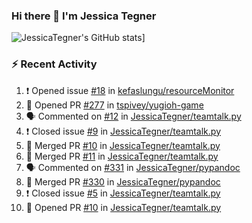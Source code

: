 ### Hi there 👋 I'm Jessica Tegner

![JessicaTegner's GitHub stats](https://github-readme-stats.vercel.app/api?username=jessicategner)]


### :zap: Recent Activity

<!--START_SECTION:activity-->
1. ❗️ Opened issue [#18](https://github.com/kefaslungu/resourceMonitor/issues/18) in [kefaslungu/resourceMonitor](https://github.com/kefaslungu/resourceMonitor)
2. 💪 Opened PR [#277](https://github.com/tspivey/yugioh-game/pull/277) in [tspivey/yugioh-game](https://github.com/tspivey/yugioh-game)
3. 🗣 Commented on [#12](https://github.com/JessicaTegner/teamtalk.py/issues/12) in [JessicaTegner/teamtalk.py](https://github.com/JessicaTegner/teamtalk.py)
4. ❗️ Closed issue [#9](https://github.com/JessicaTegner/teamtalk.py/issues/9) in [JessicaTegner/teamtalk.py](https://github.com/JessicaTegner/teamtalk.py)
5. 🎉 Merged PR [#10](https://github.com/JessicaTegner/teamtalk.py/pull/10) in [JessicaTegner/teamtalk.py](https://github.com/JessicaTegner/teamtalk.py)
6. 🎉 Merged PR [#11](https://github.com/JessicaTegner/teamtalk.py/pull/11) in [JessicaTegner/teamtalk.py](https://github.com/JessicaTegner/teamtalk.py)
7. 🗣 Commented on [#331](https://github.com/JessicaTegner/pypandoc/issues/331) in [JessicaTegner/pypandoc](https://github.com/JessicaTegner/pypandoc)
8. 🎉 Merged PR [#330](https://github.com/JessicaTegner/pypandoc/pull/330) in [JessicaTegner/pypandoc](https://github.com/JessicaTegner/pypandoc)
9. ❗️ Closed issue [#5](https://github.com/JessicaTegner/teamtalk.py/issues/5) in [JessicaTegner/teamtalk.py](https://github.com/JessicaTegner/teamtalk.py)
10. 💪 Opened PR [#10](https://github.com/JessicaTegner/teamtalk.py/pull/10) in [JessicaTegner/teamtalk.py](https://github.com/JessicaTegner/teamtalk.py)
<!--END_SECTION:activity-->
